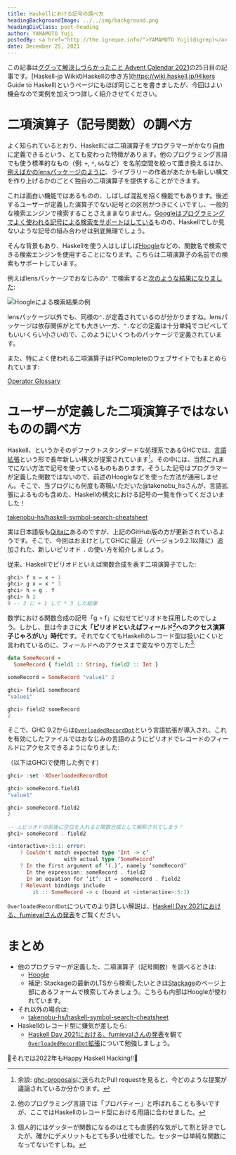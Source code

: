 ```yaml
---
title: Haskellにおける記号の調べ方
headingBackgroundImage: ../../img/background.png
headingDivClass: post-heading
author: YAMAMOTO Yuji
postedBy: <a href="http://the.igreque.info/">YAMAMOTO Yuji(@igrep)</a>
date: December 25, 2021
---
```


この記事は[ググって解決しづらかったこと Advent Calendar 2021](https://qiita.com/advent-calendar/2021/gseach)の25日目の記事です。[Haskell-jp WikiのHaskellの歩き方](https://wiki.haskell.jp/Hikers Guide to Haskell)というページにもほぼ同じことを書きましたが、今回はよい機会なので実例を加えつつ詳しく紹介させてください。

# 二項演算子（記号関数）の調べ方

よく知られているとおり、Haskellには二項演算子をプログラマーがかなり自由に定義できるという、とても変わった特徴があります。他のプログラミング言語でも使う標準的なもの（例: `+`, `*`, `&&`など）を名前空間を絞って置き換えるほか、[例えばかのlensパッケージのように](https://hackage.haskell.org/package/lens-5.1/docs/Control-Lens-Operators.html)、ライブラリーの作者があたかも新しい構文を作り上げるかのごとく独自の二項演算子を提供することができます。

これは面白い機能ではあるものの、しばしば混乱を招く機能でもあります。後述するユーザーが定義した演算子でない記号との区別がつきにくいですし、一般的な検索エンジンで検索することさえままなりません。[Googleはプログラミングでよく使われる記号による検索をサポートはしている](https://blog.fkoji.com/2017/03052055.html)ものの、Haskellでしか見ないような記号の組み合わせは到底無理でしょう。

そんな背景もあり、Haskellを使う人はしばしば[Hoogle](https://hoogle.haskell.org/)などの、関数名で検索できる検索エンジンを使用することになります。こちらは二項演算子の名前での検索もサポートしています。

例えばlensパッケージでおなじみの`^.`で検索すると[次のような結果になりました](https://hoogle.haskell.org/?hoogle=%5E.):

![Hoogleによる検索結果の例](/img/2021/symbols-in-ghc/hoogle.png)

lensパッケージ以外でも、同様の`^.`が定義されているのが分かりますね。lensパッケージは依存関係がとても大きい一方、`^.`などの定義は十分単純でコピペしてもいいくらい小さいので、このようにいくつものパッケージで定義されています。

また、特によく使われる二項演算子はFPCompleteのウェブサイトでもまとめられています:

[Operator Glossary](https://www.fpcomplete.com/haskell/tutorial/operators/)

# ユーザーが定義した二項演算子ではないものの調べ方

Haskell、というかそのデファクトスタンダードな処理系であるGHCでは、[言語拡張](https://haskell.jp/blog/posts/2018/about-ghc-exts-1.html)という形で長年新しい構文が提案されています[^ghc-proposals]。その中には、当然これまでにない方法で記号を使っているものもあります。そうした記号はプログラマーが定義した関数ではないので、前述のHoogleなどを使った方法が通用しません。そこで、当ブログにも何度も寄稿いただいた\@takenobu\_hsさんが、言語拡張によるものも含めた、Haskellの構文における記号の一覧を作ってくださいました！

[takenobu-hs/haskell-symbol-search-cheatsheet](https://github.com/takenobu-hs/haskell-symbol-search-cheatsheet)

[^ghc-proposals]: 余談: [ghc-proposals](https://github.com/ghc-proposals/ghc-proposals)に送られたPull requestを見ると、今どのような提案が議論されているか分かります。

実は日本語版も[Qiitaに](https://qiita.com/takenobu-hs/items/b95f0a4409c59440d4a9)あるのですが、上記のGitHub版の方が更新されているようです。そこで、今回はおまけとしてGHCに最近（バージョン9.2.1以降に）追加された、新しいピリオド `.` の使い方を紹介しましょう。

従来、Haskellでピリオドといえば関数合成を表す二項演算子でした:

```haskell
ghci> f x = x + 1
ghci> g x = x * 3
ghci> h = g . f
ghci> h 2
9 -- 2 に + 1 して * 3 した結果
```

数学における関数合成の記号「g ∘ f」に似せてピリオドを採用したのでしょう。しかし、世は今まさに**大「ピリオドといえばフィールド[^field]へのアクセス演算子じゃろがい」時代**です。それでなくてもHaskellのレコード型は扱いにくいと言われているのに、フィールドへのアクセスまで変なやり方でした[^prefer]:

```haskell
data SomeRecord =
  SomeRecord { field1 :: String, field2 :: Int }

someRecord = SomeRecord "value1" 2

ghci> field1 someRecord
"value1"

ghci> field2 someRecord
2
```

[^field]: 他のプログラミング言語では「プロパティー」と呼ばれることも多いですが、ここではHaskellのレコード型における用語に合わせました。

[^prefer]: 個人的にはゲッターが関数になるのはとても直感的な気がして割と好きでしたが、確かにデメリットもとても多い仕様でした。セッターは単純な関数になってないですしね。

そこで、GHC 9.2からは[`OverloadedRecordDot`](https://downloads.haskell.org/ghc/9.2.1/docs/html/users_guide/exts/overloaded_record_dot.html#overloaded-record-dot)という言語拡張が導入され、これを有効にしたファイルではおなじみの言語のようにピリオドでレコードのフィールドにアクセスできるようになりました:

（以下はGHCiで使用した例です）

```haskell
ghci> :set -XOverloadedRecordDot

ghci> someRecord.field1
"value1"

ghci> someRecord.field2
2

-- ⚠️ピリオドの前後に空白を入れると関数合成として解釈されてしまう！
ghci> someRecord . field2

<interactive>:5:1: error:
    ? Couldn't match expected type ‘Int -> c’
                  with actual type ‘SomeRecord’
    ? In the first argument of ‘(.)’, namely ‘someRecord’
      In the expression: someRecord . field2
      In an equation for ‘it’: it = someRecord . field2
    ? Relevant bindings include
        it :: SomeRecord -> c (bound at <interactive>:5:1)
```

`OverloadedRecordDot`についてのより詳しい解説は、[Haskell Day 2021における、fumievalさんの発表](https://youtu.be/haZl-q6mfyk?t=2581)をご覧ください。

# まとめ

- 他のプログラマーが定義した、二項演算子（記号関数）を調べるときは:
    - [Hoogle](https://hoogle.haskell.org/)
    - 補足: Stackageの最新のLTSから検索したいときは[Stackage](https://www.stackage.org/)のページ上部にあるフォームで検索してみましょう。こちらも内部はHoogleが使われています。
- それ以外の場合は:
    - [takenobu-hs/haskell-symbol-search-cheatsheet](https://github.com/takenobu-hs/haskell-symbol-search-cheatsheet)
- Haskellのレコード型に嫌気が差したら:
    - [Haskell Day 2021における、fumievalさんの発表](https://youtu.be/haZl-q6mfyk?t=2581)を観て[`OverloadedRecordDot`拡張](https://downloads.haskell.org/ghc/9.2.1/docs/html/users_guide/exts/overloaded_record_dot.html#overloaded-record-dot)について勉強しましょう。

🎁それでは2022年もHappy Haskell Hacking!!🎅
